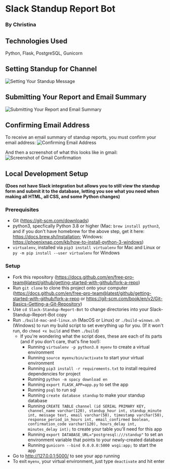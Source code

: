 # Slack Standup Report Bot
### By Christina

## Technologies Used
Python, Flask, PostgreSQL, Gunicorn

## Setting Standup for Channel
![Setting Your Standup Message](https://raw.githubusercontent.com/cjaiello/standupbot/master/static/standup-setting-message.gif)

## Submitting Your Report and Email Summary
![Submitting Your Report and Email Summary](https://raw.githubusercontent.com/cjaiello/standupbot/master/static/standup-submitting-reports-and-emailing.gif)

## Confirming Email Address
To receive an email summary of standup reports, you must confirm your email address:
![Confirming Email Address](https://raw.githubusercontent.com/cjaiello/standupbot/master/static/standup-confirm-email-address.gif)

And then a screenshot of what this looks like in gmail:
![Screenshot of Gmail Confirmation](https://raw.githubusercontent.com/cjaiello/standupbot/master/static/confirmation-in-gmail.png)

## Local Development Setup
**(Does not have Slack integration but allows you to still view the standup form and submit it to the database, letting you see what you need when making all HTML, all CSS, and some Python changes)**

### Prerequisites
* Git (https://git-scm.com/downloads)
* python3, specfically Python 3.8 or higher (Mac: `brew install python3`, and if you don't have homebrew for the above step, get it here: https://docs.brew.sh/Installation; Windows: https://phoenixnap.com/kb/how-to-install-python-3-windows)
* `virtualenv`, installed via `pip3 install virtualenv` for Mac and Linux or `py -m pip install --user virtualenv` for Windows

### Setup
* Fork this repository (https://docs.github.com/en/free-pro-team@latest/github/getting-started-with-github/fork-a-repo)
* Run `git clone` to clone this project onto your computer (https://docs.github.com/en/free-pro-team@latest/github/getting-started-with-github/fork-a-repo or https://git-scm.com/book/en/v2/Git-Basics-Getting-a-Git-Repository)
* Use `cd Slack-Standup-Report-Bot` to change directories into your Slack-Standup-Report-Bot copy
* Run `./build-mac-and-linux.sh` (MacOS or Linux) or `./build-winows.sh` (Windows) to run my build script to set everything up for you. (If it won't run, do `chmod +x build` and then `./build`)
  * If you're wondering what the script does, these are each of its parts (and if you don't care, that's fine too!):
    * Running `virtualenv -p python3.8 myenv` to create a virtual environment
    * Running `source myenv/bin/activate` to start your virtual environment
    * Running `pip3 install -r requirements.txt` to install required dependencies for project
    * Running `python -m spacy download en`
    * Running `export FLASK_APP=app.py` to set the app
    * Running `psql` to run sql
    * Running `create database standup` to make your standup database
    * Running `CREATE TABLE channel (id SERIAL PRIMARY KEY, channel_name varchar(120), standup_hour int, standup_minute int, message text, email varchar(50), timestamp varchar(50), response_period_in_hours int, email_confirmed boolean, confirmation_code varchar(120), hours_delay int, minutes_delay int);` to create your table you'll need for this app
    * Running `export DATABASE_URL="postgresql:///standup"` to set an environment variable that points to your newly-created database
    * Running `gunicorn --bind 0.0.0.0:5000 wsgi:app;` to start the app
* Go to http://127.0.0.1:5000/ to see your app running
* To exit `myenv`, your virtual environment, just type `deactivate` and hit enter
